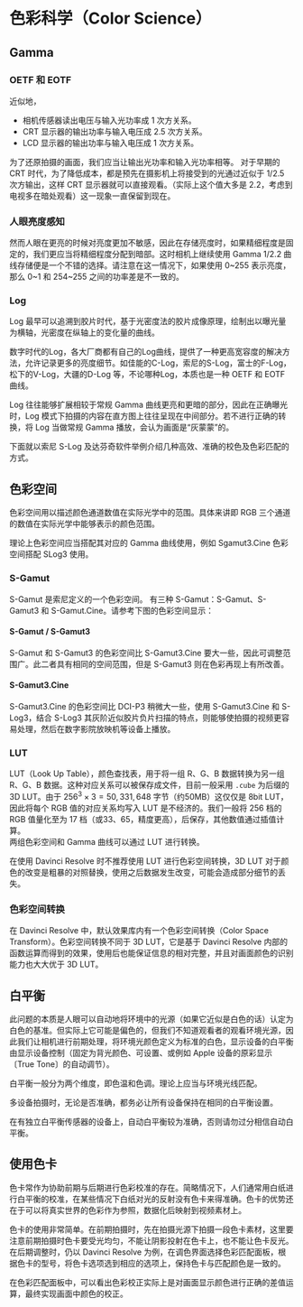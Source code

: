 # 色彩科学（Color Science）

## Gamma

### OETF 和 EOTF

近似地，

-   相机传感器读出电压与输入光功率成 1 次方关系。
-   CRT 显示器的输出功率与输入电压成 2.5 次方关系。
-   LCD 显示器的输出功率与输入电压成 1 次方关系。

为了还原拍摄的画面，我们应当让输出光功率和输入光功率相等。
对于早期的 CRT 时代，为了降低成本，都是预先在摄影机上将接受到的光通过近似于 1/2.5 次方输出，这样 CRT 显示器就可以直接观看。（实际上这个值大多是 2.2，考虑到电视多在暗处观看）这一现象一直保留到现在。

### 人眼亮度感知

然而人眼在更亮的时候对亮度更加不敏感，因此在存储亮度时，如果精细程度是固定的，我们更应当将精细程度分配到暗部。这时相机上继续使用 Gamma 1/2.2 曲线存储便是一个不错的选择。请注意在这一情况下，如果使用 0~255 表示亮度，那么 0~1 和 254~255 之间的功率差是不一致的。

### Log

Log 最早可以追溯到胶片时代，基于光密度法的胶片成像原理，绘制出以曝光量为横轴，光密度在纵轴上的变化量的曲线。

数字时代的Log，各大厂商都有自己的Log曲线，提供了一种更高宽容度的解决方法，允许记录更多的亮度细节。如佳能的C-Log，索尼的S-Log，富士的F-Log，松下的V-Log，大疆的D-Log 等，不论哪种Log，本质也是一种 OETF 和 EOTF 曲线。

Log 往往能够扩展相较于常规 Gamma 曲线更亮和更暗的部分，因此在正确曝光时，Log 模式下拍摄的内容在直方图上往往呈现在中间部分。若不进行正确的转换，将 Log 当做常规 Gamma 播放，会认为画面是“灰蒙蒙”的。

下面就以索尼 S-Log 及达芬奇软件举例介绍几种高效、准确的校色及色彩匹配的方式。

## 色彩空间

色彩空间用以描述颜色通道数值在实际光学中的范围。具体来讲即 RGB 三个通道的数值在实际光学中能够表示的颜色范围。

理论上色彩空间应当搭配其对应的 Gamma 曲线使用，例如 Sgamut3.Cine 色彩空间搭配 SLog3 使用。

### S-Gamut
S-Gamut 是索尼定义的一个色彩空间。
有三种 S-Gamut：S-Gamut、S-Gamut3 和 S-Gamut.Cine。请参考下图的色彩空间显示：

#### S-Gamut / S-Gamut3
S-Gamut 和 S-Gamut3 的色彩空间比 S-Gamut3.Cine 要大一些，因此可调整范围广。此二者具有相同的空间范围，但是 S-Gamut3 则在色彩再现上有所改善。
#### S-Gamut3.Cine
S-Gamut3.Cine 的色彩空间比 DCI-P3 稍微大一些，使用 S-Gamut3.Cine 和 S-Log3，结合 S-Log3 其灰阶近似胶片负片扫描的特点，则能够使拍摄的视频更容易处理，然后在数字影院放映机等设备上播放。 

### LUT

LUT（Look Up Table），颜色查找表，用于将一组 R、G、B 数据转换为另一组 R、G、B 数据。这种对应关系可以被保存成文件，目前一般采用 `.cube` 为后缀的 3D LUT。由于 $256^3\times 3=50,331,648$ 字节（约50MB）这仅仅是 8bit LUT，因此将每个 RGB 值的对应关系均写入 LUT 是不经济的。我们一般将 256 档的 RGB 值量化至为 17 档（或33、65，精度更高），后保存，其他数值通过插值计算。  
两组色彩空间和 Gamma 曲线可以通过 LUT 进行转换。  

在使用 Davinci Resolve 时不推荐使用 LUT 进行色彩空间转换，3D LUT 对于颜色的改变是粗暴的对照替换，使用之后数据发生改变，可能会造成部分细节的丢失。

### 色彩空间转换

在 Davinci Resolve 中，默认效果库内有一个色彩空间转换（Color Space Transform）。色彩空间转换不同于 3D LUT，它是基于 Davinci Resolve 内部的函数运算而得到的效果，使用后也能保证信息的相对完整，并且对画面颜色的识别能力也大大优于 3D LUT。

## 白平衡

此问题的本质是人眼可以自动地将环境中的光源（如果它近似是白色的话）认定为白色的基准。但实际上它可能是偏色的，但我们不知道观看者的观看环境光源，因此我们让相机进行前期处理，将环境光颜色定义为标准的白色，显示设备的白平衡由显示设备控制（固定为背光颜色、可设置、或例如 Apple 设备的原彩显示〔True Tone〕的自动调节）。

白平衡一般分为两个维度，即色温和色调。理论上应当与环境光线匹配。  

多设备拍摄时，无论是否准确，都务必让所有设备保持在相同的白平衡设置。  

在有独立白平衡传感器的设备上，自动白平衡较为准确，否则请勿过分相信自动白平衡。

## 使用色卡

色卡常作为协助前期与后期进行色彩校准的存在。简略情况下，人们通常用白纸进行白平衡的校准，在某些情况下白纸对光的反射没有色卡来得准确。色卡的优势还在于可以将真实世界的色彩作为参照，数据化后映射到视频素材上。

色卡的使用非常简单。在前期拍摄时，先在拍摄光源下拍摄一段色卡素材，这里要注意前期拍摄时色卡要受光均匀，不能让阴影投射在色卡上，也不能让色卡反光。在后期调整时，仍以 Davinci Resolve 为例，在调色界面选择色彩匹配面板，根据色卡的型号，将色卡选项选到相应的选项上，保持色卡与匹配颜色是一致的。

在色彩匹配面板中，可以看出色彩校正实际上是对画面显示颜色进行正确的差值运算，最终实现画面中颜色的校正。
